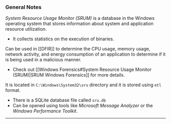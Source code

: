### General Notes

*System Resource Usage Monitor (SRUM)* is a database in the Windows operating system that stores information about system and application resource utilization.
- It collects statistics on the execution of binaries.

Can be used in [[DFIR]] to determine the CPU usage, memory usage, network activity, and energy consumption of an application to determine if it is being used in a malicious manner.
- Check out [[Windows Forensics#System Resource Usage Monitor (SRUM)|SRUM Windows Forensics]] for more details.

It is located in `C:\Windows\System32\sru` directory and it is stored using `etl` format.
- There is a SQLite database file called `sru.db`
- Can be opened using tools like *Microsoft Message Analyzer* or the *Windows Performance Toolkit*.

---
